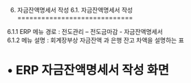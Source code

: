 6. 자금잔액명세서 작성 6.1. 자금잔액명세서 작성
=============================

  

6.1.1 ERP 메뉴 경로 : 전도관리 – 전도금마감 - 자금잔액명세서  
6.1.2 메뉴 설명 : 회계장부상 자금잔액 과 은행 잔고 차액을 설명하는 표

• ERP 자금잔액명세서 작성 화면
===================